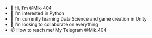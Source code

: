 - 👋 Hi, I’m @Mik-404
- 👀 I’m interested in Python
- 🌱 I’m currently learning Data Science and game creation in Unity
- 💞️ I’m looking to collaborate on everything
- 📫 How to reach me/ My Telegram @Mik_404

<!---
Mik-404/Mik-404 is a ✨ special ✨ repository because its `README.md` (this file) appears on your GitHub profile.
You can click the Preview link to take a look at your changes.
--->
